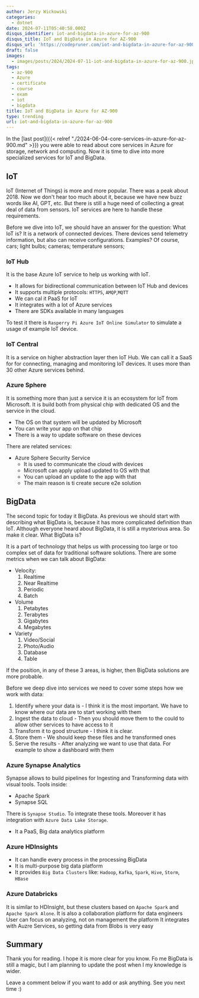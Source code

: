 ```yaml
---
author: Jerzy Wickowski
categories:
  - dotnet
date: 2024-07-11T05:40:58.000Z
disqus_identifier: iot-and-bigdata-in-azure-for-az-900
disqus_title: IoT and BigData in Azure for AZ-900
disqus_url: 'https://codepruner.com/iot-and-bigdata-in-azure-for-az-900'
draft: false
images:
  - images/posts/2024/2024-07-11-iot-and-bigdata-in-azure-for-az-900.jpg
tags:
  - az-900
  - Azure
  - certificate
  - course
  - exam
  - iot
  - bigdata
title: IoT and BigData in Azure for AZ-900
type: trending
url: iot-and-bigdata-in-azure-for-az-900
---
```

In the [last post]({{< relref "./2024-06-04-core-services-in-azure-for-az-900.md" >}}) you were able to read about core services in Azure for storage, network and computing. Now it is time to dive into more specialized services for IoT and BigData.

## IoT
IoT (Internet of Things) is more and more popular. There was a peak about 2018. Now we don't hear too much about it, because we have new buzz words like AI, GPT, etc. But there is still a huge need of collecting a great deal of data from sensors. IoT services are here to handle these requirements.

Before we dive into IoT, we should have an answer for the question: What IoT is?
It is a network of connected devices. There devices send telemetry information, but also can receive configurations. Examples? Of course, cars; light bulbs; cameras; temperature sensors;

### IoT Hub
It is the base Azure IoT service to help us working with IoT. 
- It allows for bidirectional communication between IoT Hub and devices
- It supports multiple protocols: `HTTPS`, `AMQP`,`MQTT`
- We can cal it PaaS for IoT
- It integrates with a lot of Azure services
- There are SDKs available in many languages

To test it there is `Rasperry Pi Azure IoT Online Simulator` to simulate a usage of example IoT device.

### IoT Central
It is a service on higher abstraction layer then IoT Hub. We can call it a SaaS for for connecting, managing and monitoring IoT devices. It uses more than 30 other Azure services behind.

### Azure Sphere
It is something more than just a service it is an ecosystem for IoT from Microsoft. It is build both from physical chip with dedicated OS and the service in the cloud.
- The OS on that system will be updated by Microsoft
- You can write your app on that chip
- There is a way to update software on these devices

There are related services:
- Azure Sphere Security Service   
  - It is used to communicate the cloud with devices
  - Microsoft can apply upload updated to OS with that
  - You can upload an update to the app with that
  - The main reason is ti create secure e2e solution

## BigData
The second topic for today it BigData. As previous we should start with describing what BigData is, because it has more complicated definition than IoT. Although everyone heard about BigData, it is still a mysterious area. So make it clear. What BigData is?

It is a part of technology that helps us with processing too large or too complex set of data for traditional software solutions. There are some metrics when we can talk about BigData:
- Velocity:
  1. Realtime
  2. Near Realtime
  3. Periodic
  4. Batch
- Volume
  1. Petabytes
  2. Terabytes
  3. Gigabytes
  4. Megabytes
- Variety
  1. Video/Social
  2. Photo/Audio
  3. Database
  4. Table

If the position, in any of these 3 areas, is higher, then BigData solutions are more probable. 

Before we deep dive into services we need to cover some steps how we work with data:
1. Identify where your data is - I think it is the most important. We have to know where our data are to start working with them
2. Ingest the data to cloud - Then you should move them to the could to allow other services to have access to it
3. Transform it to good structure - I think it is clear.
4. Store them - We should keep these files and he transformed ones
5. Serve the results - After analyzing we want to use that data. For example to show a dashboard with them

### Azure Synapse Analytics
Synapse allows to build pipelines for Ingesting and Transforming data with visual tools.
Tools inside:
- Apache Spark
- Synapse SQL

There is `Synapse Studio`. To integrate these tools. Moreover it has integration with `Azure Data Lake Storage`.
- It a PaaS, Big data analytics platform

### Azure HDInsights
- It can handle every process in the processing BigData
- It is multi-purpose big data platform
- It provides `Big Data Clusters` like:  `Hadoop`, `Kafka`, `Spark`, `Hive`, `Storm`, `HBase`

### Azure Databricks
It is similar to HDInsight, but these clusters based on `Apache Spark` and `Apache Spark Alone`.
It is also a collaboration platform for data engineers
User can focus on analyzing, not on management the platform
It integrates with Auzre Services, so getting data from Blobs is very easy


## Summary
Thank you for reading. I hope it is more clear for you know. Fo me BigData is still a magic, but I am planning to update the post when I my knowledge is wider.

Leave a comment below if you want to add or ask anything. See you next time :)
